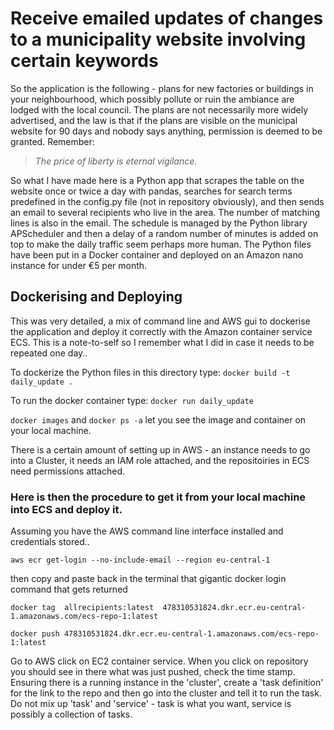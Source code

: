 # Receive emailed updates of changes to a municipality website involving certain keywords

So the application is the following - plans for new factories or buildings in your neighbourhood, which possibly pollute or ruin the ambiance are lodged with the local council. The plans are not necessarily more widely advertised, and the law is that if the plans are visible on the municipal website for 90 days and nobody says anything, permission is deemed to be granted. Remember:

> *The price of liberty is eternal vigilance.*

So what I have made here is a Python app that scrapes the table on the website once or twice a day with pandas, searches for search terms predefined in the config.py file (not in repository obviously), and then sends an email to several recipients who live in the area. The number of matching lines is also in the email. The schedule is managed by the Python library APScheduler and then a delay of a random number of minutes is added on top to make the daily traffic seem perhaps more human. The Python files have been put in a Docker container and deployed on an Amazon nano instance for under €5 per month.    

## Dockerising and Deploying

This was very detailed, a mix of command line and AWS gui to dockerise the application and deploy it correctly with the Amazon container service ECS. This is a note-to-self so I remember what I did in case it needs to be repeated one day..

To dockerize the Python files in this directory type:
`docker build -t daily_update .`

To run the docker container type:
`docker run daily_update`

`docker images` and `docker ps -a` let you see the image and container on your local machine.

There is a certain amount of setting up in AWS - an instance needs to go into a Cluster, it needs an IAM role attached, and the repositoiries in ECS need permissions attached.

### Here is then the procedure to get it from your local machine into ECS and deploy it.

Assuming you have the AWS command line interface installed and credentials stored..

`aws ecr get-login --no-include-email --region eu-central-1`

then copy and paste back in the terminal that gigantic docker login command that gets returned

`docker tag  allrecipients:latest  478310531824.dkr.ecr.eu-central-1.amazonaws.com/ecs-repo-1:latest`

`docker push 478310531824.dkr.ecr.eu-central-1.amazonaws.com/ecs-repo-1:latest`

Go to AWS click on EC2 container service. When you click on repository you should see in there what was just pushed, check the time stamp. Ensuring there is a running instance in the 'cluster', create a 'task definition' for the link to the repo and then go into the cluster and tell it to run the task. Do not mix up 'task' and 'service' - task is what you want, service is possibly a collection of tasks. 
